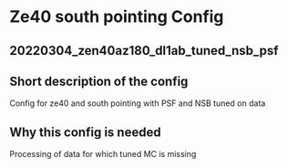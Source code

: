 # Ze40 south pointing Config

## 20220304_zen40az180_dl1ab_tuned_nsb_psf

## Short description of the config

Config for ze40 and south pointing with PSF and NSB tuned on data

## Why this config is needed

Processing of data for which tuned MC is missing
